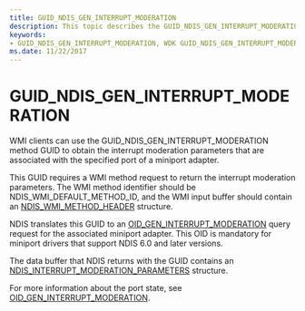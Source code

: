 ```yaml
---
title: GUID_NDIS_GEN_INTERRUPT_MODERATION
description: This topic describes the GUID_NDIS_GEN_INTERRUPT_MODERATION GUID for the NDIS WMI interface.
keywords:
- GUID_NDIS_GEN_INTERRUPT_MODERATION, WDK GUID_NDIS_GEN_INTERRUPT_MODERATION network drivers
ms.date: 11/22/2017
---
```


# GUID_NDIS_GEN_INTERRUPT_MODERATION

WMI clients can use the GUID_NDIS_GEN_INTERRUPT_MODERATION method GUID to obtain the interrupt moderation parameters that are associated with the specified port of a miniport adapter.

This GUID requires a WMI method request to return the interrupt moderation parameters. The WMI method identifier should be NDIS_WMI_DEFAULT_METHOD_ID, and the WMI input buffer should contain an [NDIS_WMI_METHOD_HEADER](/windows-hardware/drivers/ddi/ntddndis/ns-ntddndis-_ndis_wmi_method_header) structure.

NDIS translates this GUID to an [OID_GEN_INTERRUPT_MODERATION](oid-gen-interrupt-moderation.md) query request for the associated miniport adapter. This OID is mandatory for miniport drivers that support NDIS 6.0 and later versions.

The data buffer that NDIS returns with the GUID contains an [NDIS_INTERRUPT_MODERATION_PARAMETERS](/windows-hardware/drivers/ddi/ntddndis/ns-ntddndis-_ndis_interrupt_moderation_parameters) structure.

For more information about the port state, see [OID_GEN_INTERRUPT_MODERATION](oid-gen-interrupt-moderation.md).
